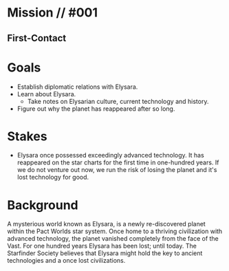 # Mission // #001
## First-Contact
# Goals
- Establish diplomatic relations with Elysara.
- Learn about Elysara.
  - Take notes on Elysarian culture, current technology and history.
- Figure out why the planet has reappeared after so long. 

# Stakes
- Elysara once possessed exceedingly advanced technology. It has reappeared on the star charts for the first time in one-hundred years. If we do not venture out now, we run the risk of losing the planet and it's lost technology for good.

# Background
A mysterious world known as Elysara, is a newly re-discovered planet within the Pact Worlds star system. Once home to a thriving civilization with advanced technology, the planet vanished completely from the face of the Vast. For one hundred years Elysara has been lost; until today. The Starfinder Society believes that Elysara might hold the key to ancient technologies and a once lost civilizations.